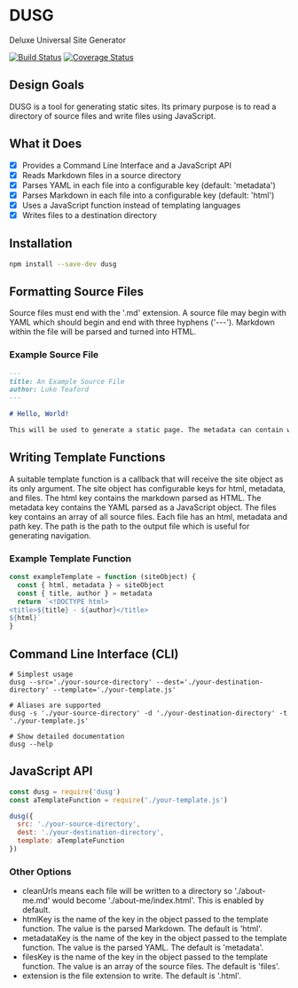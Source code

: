 # DUSG
Deluxe Universal Site Generator

[![Build Status](https://travis-ci.com/luketeaford/dusg.svg?branch=master)](https://travis-ci.com/luketeaford/dusg)
[![Coverage Status](https://coveralls.io/repos/github/luketeaford/dusg/badge.svg)](https://coveralls.io/github/luketeaford/dusg)

## Design Goals
DUSG is a tool for generating static sites. Its primary purpose is to read a directory of source files and write files using JavaScript.

## What it Does
- [x] Provides a Command Line Interface and a JavaScript API
- [x] Reads Markdown files in a source directory
- [x] Parses YAML in each file into a configurable key (default: 'metadata')
- [x] Parses Markdown in each file into a configurable key (default: 'html')
- [x] Uses a JavaScript function instead of templating languages
- [x] Writes files to a destination directory

## Installation
```bash
npm install --save-dev dusg
```

## Formatting Source Files
Source files must end with the '.md' extension. A source file may begin with YAML which should begin and end with three hyphens ('---'). Markdown within the file will be parsed and turned into HTML.

### Example Source File
```md
---
title: An Example Source File
author: Luke Teaford
---

# Hello, World!

This will be used to generate a static page. The metadata can contain whatever you want.
```

## Writing Template Functions
A suitable template function is a callback that will receive the site object as its only argument. The site object has configurable keys for html, metadata, and files. The html key contains the markdown parsed as HTML. The metadata key contains the YAML parsed as a JavaScript object. The files key contains an array of all source files. Each file has an html, metadata and path key. The path is the path to the output file which is useful for generating navigation.

### Example Template Function
```js
const exampleTemplate = function (siteObject) {
  const { html, metadata } = siteObject
  const { title, author } = metadata
  return `<!DOCTYPE html>
<title>${title} - ${author}</title>
${html}`
}
```

## Command Line Interface (CLI)
```console
# Simplest usage
dusg --src='./your-source-directory' --dest='./your-destination-directory' --template='./your-template.js'

# Aliases are supported
dusg -s './your-source-directory' -d './your-destination-directory' -t './your-template.js'

# Show detailed documentation
dusg --help
```

## JavaScript API
```js
const dusg = require('dusg')
const aTemplateFunction = require('./your-template.js')

dusg({
  src: './your-source-directory',
  dest: './your-destination-directory',
  template: aTemplateFunction
})
```

### Other Options
  - cleanUrls means each file will be written to a directory so './about-me.md' would become './about-me/index.html'. This is enabled by default.
  - htmlKey is the name of the key in the object passed to the template function. The value is the parsed Markdown. The default is 'html'.
  - metadataKey is the name of the key in the object passed to the template function. The value is the parsed YAML. The default is 'metadata'.
  - filesKey is the name of the key in the object passed to the template function. The value is an array of the source files. The default is 'files'.
  - extension is the file extension to write. The default is '.html'.
